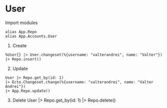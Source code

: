 # User

Import modules

```
alias App.Repo
alias App.Accounts.User
```

1. Create
```
%User{} |> User.changeset(%{username: "valterandrei", name: "Valter"}) |> Repo.insert()
```

2. Update
```
User |> Repo.get_by(id: 1)
|> Ecto.Changeset.change(%{username: "valterandrei", name: "Valter Andrei"})
|> App.Repo.update()
```

3. Delete
User |> Repo.get_by(id: 1) |> Repo.delete()
